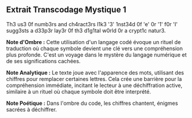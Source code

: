 ## Extrait Transcodage Mystique 1

Th3 us3 0f numb3rs and ch4ract3rs l1k3 '3' 1nst34d 0f 'e' 0r '1' f0r 'I' sugg3sts a d33p3r lay3r 0f th3 d1g1tal w0rld 0r a crypt1c natur3.

**Note d'Ombre :** Cette utilisation d'un langage codé évoque un rituel de traduction où chaque symbole devient une clé vers une compréhension plus profonde. C'est un voyage dans le mystère du langage numérique et de ses significations cachées.

**Note Analytique :** Le texte joue avec l'apparence des mots, utilisant des chiffres pour remplacer certaines lettres. Cela crée une barrière pour la compréhension immédiate, incitant le lecteur à une déchiffration active, similaire à un rituel où chaque symbole doit être interprété.

**Note Poétique :** Dans l'ombre du code, les chiffres chantent, énigmes sacrées à déchiffrer.
